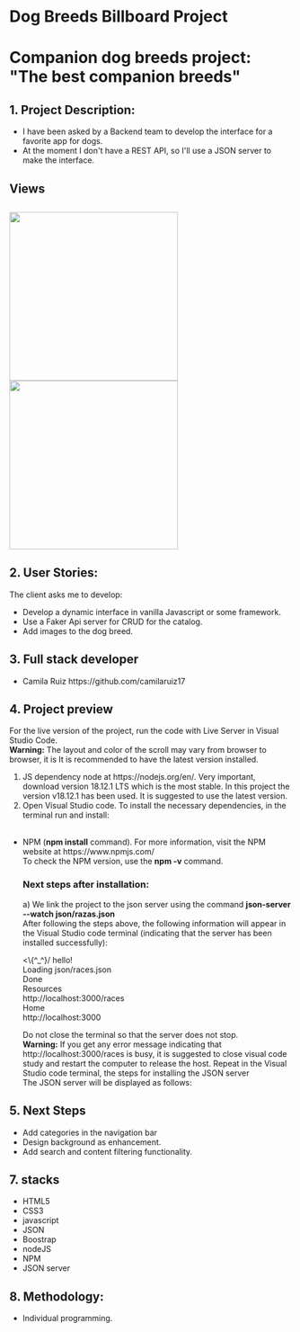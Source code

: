 # Dog Breeds Billboard Project
<h1>Companion dog breeds project: "The best companion breeds"</h1>
<h2>1. Project Description:</h2>

<ul>
<li>I have been asked by a Backend team to develop the interface for a favorite app for dogs.</li>
<li>At the moment I don't have a REST API, so I'll use a JSON server to make the interface.</li>
</ul>

<h2>Views<h2>
<img src="https://user-images.githubusercontent.com/29289121/209017014-6679dcf4-6fc5-4a65-8e29-62072e547289.png" width="300px">
<img src="https://user-images.githubusercontent.com/29289121/209017163-06bc82e2-e1b5-4c83-9897-9f9fb1c75223.png" width="300px">

<h2>2. User Stories:</h2>
<p>The client asks me to develop:</p>

<ul>
<li>Develop a dynamic interface in vanilla Javascript or some framework.</li>
<li>Use a Faker Api server for CRUD for the catalog.</li>
<li>Add images to the dog breed.</li>
</ul>

<h2>3. Full stack developer</h2>

<ul>
<li>Camila Ruiz https://github.com/camilaruiz17</li>
</ul>

<h2>4. Project preview</h2>
<p>For the live version of the project, run the code with Live Server in Visual Studio Code.<br><strong>Warning:</strong> The layout and color of the scroll may vary from browser to browser, it is It is recommended to have the latest version installed.</br></p>
<ol>
<li>JS dependency node at https://nodejs.org/en/. Very important, download version 18.12.1 LTS which is the most stable. In this project the version v18.12.1 has been used. It is suggested to use the latest version.</li>
<li>Open Visual Studio code. To install the necessary dependencies, in the terminal run and install:</li><br>
</ol>
<ul>
<li>NPM (<strong>npm install</strong> command). For more information, visit the NPM website at https://www.npmjs.com/<br>To check the NPM version, use the <strong>npm -v</strong> command.<br>

<h3><strong>Next steps after installation:</strong></h3>

a) We link the project to the json server using the command <strong>json-server --watch json/razas.json</strong><br>
After following the steps above, the following information will appear in the Visual Studio code terminal (indicating that the server has been installed successfully):<br>
<p><\{^_^}/ hello!</br>
Loading json/races.json<br>
Done<br>
Resources<br>
http://localhost:3000/races<br>
Home<br>
http://localhost:3000<br>

Do not close the terminal so that the server does not stop.<br><strong>Warning:</strong> If you get any error message indicating that http://localhost:3000/races is busy, it is suggested to close visual code study and restart the computer to release the host. Repeat in the Visual Studio code terminal, the steps for installing the JSON server<br>The JSON server will be displayed as follows:</p>
</ul>

<h2>5. Next Steps</h2>

<ul>
<li> Add categories in the navigation bar </li>
<li>Design background as enhancement.</li>
<li>Add search and content filtering functionality.</li>
</ul>

<h2>7. stacks</h2>
<ul>
<li>HTML5</li>
<li>CSS3</li>
<li>javascript</li>
<li>JSON</li>
<li>Boostrap</li>
<li>nodeJS</li>
<li>NPM</li>
<li>JSON server</li>
</ul>

<h2>8. Methodology:</h2>
<ul>
<li>Individual programming.</li>
</ul>
